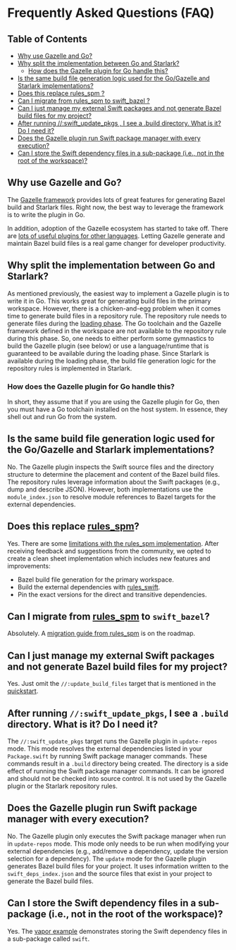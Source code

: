 # Frequently Asked Questions (FAQ)

## Table of Contents

<!-- MARKDOWN TOC: BEGIN -->
* [Why use Gazelle and Go?](#why-use-gazelle-and-go)
* [Why split the implementation between Go and Starlark?](#why-split-the-implementation-between-go-and-starlark)
  * [How does the Gazelle plugin for Go handle this?](#how-does-the-gazelle-plugin-for-go-handle-this)
* [Is the same build file generation logic used for the Go/Gazelle and Starlark implementations?](#is-the-same-build-file-generation-logic-used-for-the-gogazelle-and-starlark-implementations)
* [Does this replace rules\_spm ?](https://github.com/cgrindel/rules_spm/)
* [Can I migrate from rules\_spm to swift\_bazel ?](https://github.com/cgrindel/rules_spm/)
* [Can I just manage my external Swift packages and not generate Bazel build files for my project?](#can-i-just-manage-my-external-swift-packages-and-not-generate-bazel-build-files-for-my-project)
* [After running //:swift\_update\_pkgs , I see a \.build directory\. What is it? Do I need it?](#after-running-swift_update_pkgs-i-see-a-build-directory-what-is-it-do-i-need-it)
* [Does the Gazelle plugin run Swift package manager with every execution?](#does-the-gazelle-plugin-run-swift-package-manager-with-every-execution)
* [Can I store the Swift dependency files in a sub\-package (i\.e\., not in the root of the workspace)?](#can-i-store-the-swift-dependency-files-in-a-sub-package-ie-not-in-the-root-of-the-workspace)
<!-- MARKDOWN TOC: END -->

## Why use Gazelle and Go?

The [Gazelle framework] provides lots of great features for generating Bazel build and Starlark
files. Right now, the best way to leverage the framework is to write the plugin in Go.

In addition, adoption of the Gazelle ecosystem has started to take off. There are [lots of useful
plugins for other languages](https://github.com/bazelbuild/bazel-gazelle#supported-languages).
Letting Gazelle generate and maintain Bazel build files is a real game changer for developer
productivity.

## Why split the implementation between Go and Starlark? 

As mentioned previously, the easiest way to implement a Gazelle plugin is to write it in Go. This
works great for generating build files in the primary workspace. However, there is a chicken-and-egg
problem when it comes time to generate build files in a repository rule. The repository rule needs
to generate files during the [loading phase]. The Go toolchain and the Gazelle framework defined in
the workspace are not available to the repository rule during this phase. So, one needs to either
perform some gymnastics to build the Gazelle plugin (see below) or use a language/runtime that is
guaranteed to be available during the loading phase.  Since Starlark is available during the loading
phase, the build file generation logic for the repository rules is implemented in Starlark.

### How does the Gazelle plugin for Go handle this?

In short, they assume that if you are using the Gazelle plugin for Go, then you must have a Go
toolchain installed on the host system. In essence, they shell out and run Go from the system.

## Is the same build file generation logic used for the Go/Gazelle and Starlark implementations?

No. The Gazelle plugin inspects the Swift source files and the directory structure to determine the
placement and content of the Bazel build files. The repository rules leverage information about the
Swift packages (e.g., dump and describe JSON). However, both implementations use the
`module_index.json` to resolve module references to Bazel targets for the external dependencies.

## Does this replace [rules_spm]?

Yes. There are some [limitations with the rules_spm
implementation](https://github.com/cgrindel/rules_spm/discussions/157). After receiving feedback and
suggestions from the community, we opted to create a clean sheet implementation which includes new
features and improvements:

- Bazel build file generation for the primary workspace.
- Build the external dependencies with [rules_swift].
- Pin the exact versions for the direct and transitive dependencies.

## Can I migrate from [rules_spm] to `swift_bazel`?

Absolutely. A [migration guide from rules_spm](https://github.com/cgrindel/swift_bazel/issues/99) is
on the roadmap.

## Can I just manage my external Swift packages and not generate Bazel build files for my project?

Yes. Just omit the `//:update_build_files` target that is mentioned in the [quickstart].

## After running `//:swift_update_pkgs`, I see a `.build` directory. What is it? Do I need it?

The `//:swift_update_pkgs` target runs the Gazelle plugin in `update-repos` mode. This mode
resolves the external dependencies listed in your `Package.swift` by running Swift package manager
commands.  These commands result in a `.build` directory being created. The directory is a side
effect of running the Swift package manager commands. It can be ignored and should not be checked
into source control. It is not used by the Gazelle plugin or the Starlark repository rules.

## Does the Gazelle plugin run Swift package manager with every execution?

No. The Gazelle plugin only executes the Swift package manager when run in `update-repos` mode. This
mode only needs to be run when modifying your external dependencies (e.g., add/remove a dependency,
update the version selection for a dependency). The `update` mode for the Gazelle plugin generates
Bazel build files for your project. It uses information written to the `swift_deps_index.json` and
the source files that exist in your project to generate the Bazel build files.

## Can I store the Swift dependency files in a sub-package (i.e., not in the root of the workspace)?

Yes. The [vapor example] demonstrates storing the Swift dependency files in a sub-package called
`swift`.


[loading phase]: https://bazel.build/run/build#loading 
[quickstart]: https://github.com/cgrindel/swift_bazel/blob/main/README.md#quickstart
[rules_spm]: https://github.com/cgrindel/rules_spm/
[rules_swift]: https://github.com/bazelbuild/rules_swift
[Gazelle framework]: https://github.com/bazelbuild/bazel-gazelle/blob/master/extend.md
[vapor example]: /examples/vapor_example

